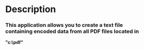 
# Description

### This application allows you to create a text file<br/> containing encoded data from all PDF files located in<br/>

**"c:\pdf"**
